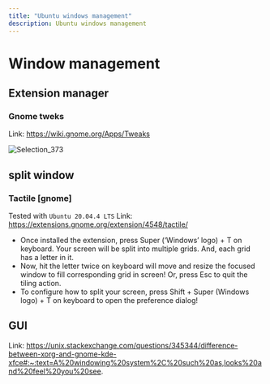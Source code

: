 ```yaml
---
title: "Ubuntu windows management"
description: Ubuntu windows management
---
```



# Window management

## Extension manager

### Gnome tweks
Link: https://wiki.gnome.org/Apps/Tweaks

![Selection_373](https://github.com/sapandang/cheat-sheet/assets/17844712/65d75fe2-9885-47eb-91ee-fd89a42f1c4f)

## split window

### Tactile [gnome]
Tested with `Ubuntu 20.04.4 LTS`
Link: https://extensions.gnome.org/extension/4548/tactile/

* Once installed the extension, press Super (‘Windows’ logo) + T on keyboard. Your screen will be split into multiple grids. And, each grid has a letter in it.
* Now, hit the letter twice on keyboard will move and resize the focused window to fill corresponding grid in screen! Or, press Esc to quit the tiling action.
* To configure how to split your screen, press Shift + Super (Windows logo) + T on keyboard to open the preference dialog!

## GUI
Link: https://unix.stackexchange.com/questions/345344/difference-between-xorg-and-gnome-kde-xfce#:~:text=A%20windowing%20system%2C%20such%20as,looks%20and%20feel%20you%20see.




